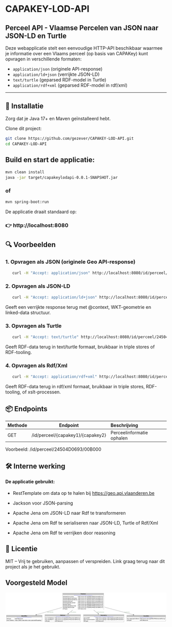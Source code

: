 # CAPAKEY-LOD-API
## Perceel API - Vlaamse Percelen van JSON naar JSON-LD en Turtle

Deze webapplicatie stelt een eenvoudige HTTP-API beschikbaar waarmee je informatie over een Vlaams perceel (op basis van CAPAKey) kunt opvragen in verschillende formaten:

- `application/json` (originele API-response)
- `application/ld+json` (verrijkte JSON-LD)
- `text/turtle` (geparsed RDF-model in Turtle)
- `application/rdf+xml` (geparsed RDF-model in rdf/xml)

---

## 🔧 Installatie

Zorg dat je Java 17+ en Maven geïnstalleerd hebt.

Clone dit project:

```bash
git clone https://github.com/gezever/CAPAKEY-LOD-API.git
cd CAPAKEY-LOD-API
```


## Build en start de applicatie:

```bash
mvn clean install
java -jar target/capakeylodapi-0.0.1-SNAPSHOT.jar
```
### of

```bash
mvn spring-boot:run
```

De applicatie draait standaard op:

### 👉 http://localhost:8080

## 🔍 Voorbeelden
### 1. Opvragen als JSON (originele Geo API-response)
```bash
   curl -H "Accept: application/json" http://localhost:8080/id/perceel/24504D0693/00B000
```   
### 2. Opvragen als JSON-LD
```bash
   curl -H "Accept: application/ld+json" http://localhost:8080/id/perceel/24504D0693/00B000
```      
   Geeft een verrijkte response terug met @context, WKT-geometrie en linked-data structuur.

### 3. Opvragen als Turtle
```bash
   curl -H "Accept: text/turtle" http://localhost:8080/id/perceel/24504D0693/00B000
```
   Geeft RDF-data terug in text/turtle formaat, bruikbaar in triple stores of RDF-tooling.

### 4. Opvragen als Rdf/Xml
```bash
   curl -H "Accept: application/rdf+xml" http://localhost:8080/id/perceel/24504D0693/00B000
```
Geeft RDF-data terug in rdf/xml formaat, bruikbaar in triple stores, RDF-tooling, of xslt-processen.

## 📦 Endpoints
| Methode | Endpoint | Beschrijving |
| :----- | :-----: | :----- |
| GET | /id/perceel/{capakey1}/{capakey2} | Perceelinformatie ophalen |

Voorbeeld:
/id/perceel/24504D0693/00B000

## 🛠 Interne werking
#### De applicatie gebruikt:

 - RestTemplate om data op te halen bij https://geo.api.vlaanderen.be

 - Jackson voor JSON-parsing

 - Apache Jena om JSON-LD naar Rdf te transformeren 

 - Apache Jena om Rdf te serialiseren naar JSON-LD, Turtle of Rdf/Xml

 - Apache Jena om Rdf te verrijken door reasoning


## 📝 Licentie
MIT – Vrij te gebruiken, aanpassen of verspreiden. Link graag terug naar dit project als je het gebruikt.


## Voorgesteld Model

![Model](src/documentation/model.png)
